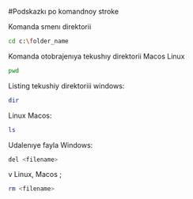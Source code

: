 #Podskazkı po komandnoy stroke

Komanda smenı direktorii
```sh
cd c:\folder_name
```

Komanda otobrajenıya tekushıy direktorii
Macos Linux
```sh
pwd
```

Listing tekushiy direktoriii
windows:
```sh
dir
```
Linux Macos:
```sh
ls
```

Udalenıye fayla Windows:
```sh
del <filename>
```
v Linux, Macos ;
```sh
rm <filename>
```
